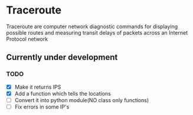 # Traceroute
Traceroute are computer network diagnostic commands for displaying possible routes and measuring transit delays of packets across an Internet Protocol network

## Currently under development
### TODO
- [x] Make it returns IPS
- [x] Add a function which tells the locations
- [ ] Convert it into python module(NO class only functions)
- [ ] Fix errors in some IP's
